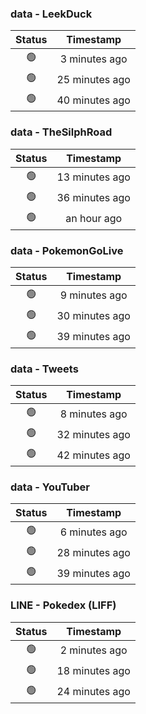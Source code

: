 ### data - LeekDuck
| Status | Timestamp |
|:------:|:---------:|
| 🟢 | 3 minutes ago |
| 🟢 | 25 minutes ago |
| 🟢 | 40 minutes ago |

### data - TheSilphRoad
| Status | Timestamp |
|:------:|:---------:|
| 🟢 | 13 minutes ago |
| 🟢 | 36 minutes ago |
| 🟢 | an hour ago |

### data - PokemonGoLive
| Status | Timestamp |
|:------:|:---------:|
| 🟢 | 9 minutes ago |
| 🟢 | 30 minutes ago |
| 🟢 | 39 minutes ago |

### data - Tweets
| Status | Timestamp |
|:------:|:---------:|
| 🟢 | 8 minutes ago |
| 🟢 | 32 minutes ago |
| 🟢 | 42 minutes ago |

### data - YouTuber
| Status | Timestamp |
|:------:|:---------:|
| 🟢 | 6 minutes ago |
| 🟢 | 28 minutes ago |
| 🟢 | 39 minutes ago |

### LINE - Pokedex (LIFF)
| Status | Timestamp |
|:------:|:---------:|
| 🟢 | 2 minutes ago |
| 🟢 | 18 minutes ago |
| 🟢 | 24 minutes ago |


